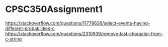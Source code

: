# CPSC350Assignment1

https://stackoverflow.com/questions/11778626/select-events-having-different-probabilities-c
https://stackoverflow.com/questions/2310939/remove-last-character-from-c-string
